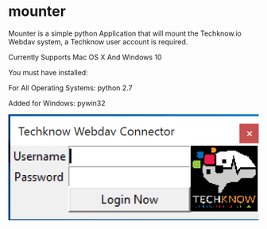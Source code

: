 # mounter
Mounter is a simple python Application that will mount the Techknow.io Webdav system, a Techknow user account is required.

Currently Supports Mac OS X And Windows 10

You must have installed:

For All Operating Systems: python 2.7

Added for Windows: pywin32



![Sample](sample.png)
